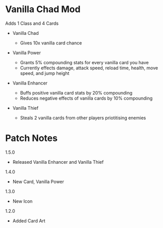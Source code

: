 # Vanilla Chad Mod

Adds 1 Class and 4 Cards
- Vanilla Chad
	- Gives 10x vanilla card chance

- Vanilla Power
	- Grants 5% compounding stats for every vanilla card you have
	- Currently effects damage, attack speed, reload time, health, move speed, and jump height
- Vanilla Enhancer
	- Buffs positive vanilla card stats by 20% compounding
	- Reduces negative effects of vanilla cards by 10% compounding
- Vanilla Thief
	- Steals 2 vanilla cards from other players priotitising enemies


# Patch Notes
1.5.0 
- Released Vanilla Enhancer and Vanilla Thief

1.4.0
- New Card, Vanilla Power

1.3.0
- New Icon

1.2.0
- Added Card Art